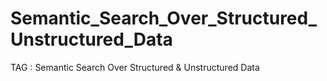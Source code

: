 # Semantic_Search_Over_Structured_Unstructured_Data
TAG : Semantic Search Over Structured &amp; Unstructured Data
